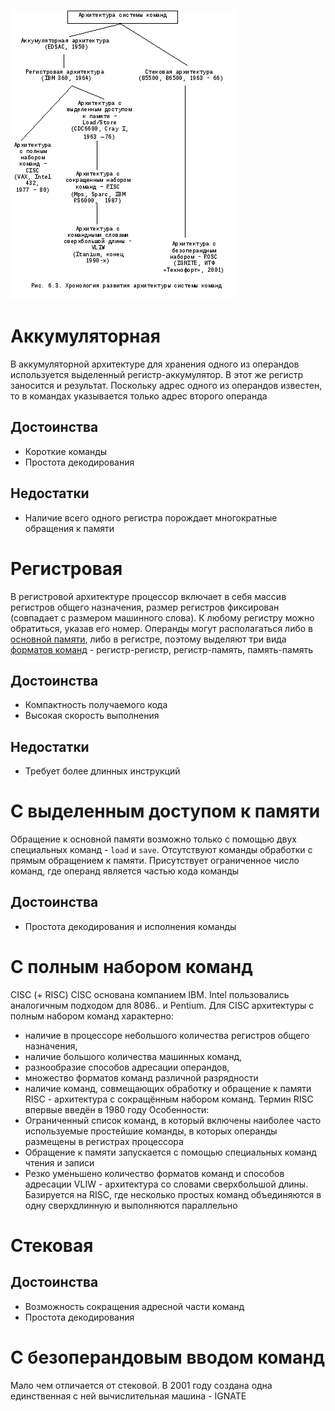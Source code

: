 ![](Pasted%20image%2020241029140434.png)
# Аккумуляторная
В аккумуляторной архитектуре для хранения одного из операндов используется выделенный регистр-аккумулятор. В этот же регистр заносится и результат. Поскольку адрес одного из операндов известен, то в командах указывается только адрес второго операнда
## Достоинства
- Короткие команды
- Простота декодирования
## Недостатки
- Наличие всего одного регистра порождает многократные обращения к памяти
# Регистровая
В регистровой архитектуре процессор включает в себя массив регистров общего назначения, размер регистров фиксирован (совпадает с размером машинного слова). К любому регистру можно обратиться, указав его номер. Операнды могут располагаться либо в [основной памяти](Основная%20память.md), либо в регистре, поэтому выделяют три вида [форматов команд](Форматы%20команд.md) - регистр-регистр, регистр-память, память-память
## Достоинства
- Компактность получаемого кода
- Высокая скорость выполнения
## Недостатки
- Требует более длинных инструкций
# С выделенным доступом к памяти
Обращение к основной памяти возможно только с помощью двух специальных команд - `load` и `save`. Отсутствуют команды обработки с прямым обращением к памяти. Присутствует ограниченное число команд, где операнд является частью кода команды
## Достоинства
- Простота декодирования и исполнения команды
# С полным набором команд
CISC (+ RISC)
CISC основана компанием IBM. Intel пользовались аналогичным подходом для 8086.. и Pentium. Для CISC архитектуры с полным набором команд характерно: 
- наличие в процессоре небольшого количества регистров общего назначения, 
- наличие большого количества машинных команд, 
- разнообразие способов адресации операндов, 
- множество форматов команд различной разрядности 
- наличие команд, совмещающих обработку и обращение к памяти
RISC - архитектура с сокращённым набором команд. Термин RISC впервые введён в 1980 году
Особенности:
- Ограниченный список команд, в который включены наиболее часто используемые простейшие команды, в которых операнды размещены в регистрах процессора
- Обращение к памяти запускается с помощью специальных команд чтения и записи
- Резко уменьшено количество форматов команд и способов адресации
VLIW - архитектура со словами сверхбольшой длины. Базируется на RISC, где несколько простых команд объединяются в одну сверхдлинную и выполняются параллельно
# Стековая
## Достоинства
- Возможность сокращения адресной части команд
- Простота декодирования
# С безоперандовым вводом команд
Мало чем отличается от стековой. В 2001 году создана одна единственная с ней вычислительная машина - IGNATE